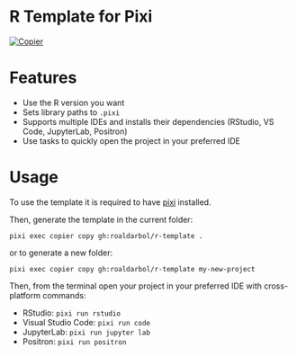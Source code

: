 # R Template for Pixi

[![Copier](https://img.shields.io/endpoint?url=https://raw.githubusercontent.com/copier-org/copier/master/img/badge/badge-grayscale-inverted-border-orange.json)](https://github.com/copier-org/copier)

# Features
- Use the R version you want
- Sets library paths to `.pixi`
- Supports multiple IDEs and installs their dependencies (RStudio, VS Code, JupyterLab, Positron)
- Use tasks to quickly open the project in your preferred IDE

# Usage
To use the template it is required to have [pixi](https://pixi.sh) installed.

Then, generate the template in the current folder:
```
pixi exec copier copy gh:roaldarbol/r-template .
```
or to generate a new folder:
```
pixi exec copier copy gh:roaldarbol/r-template my-new-project
```

Then, from the terminal open your project in your preferred IDE with cross-platform commands:
- RStudio: `pixi run rstudio`
- Visual Studio Code: `pixi run code`
- JupyterLab: `pixi run jupyter lab`
- Positron: `pixi run positron`
